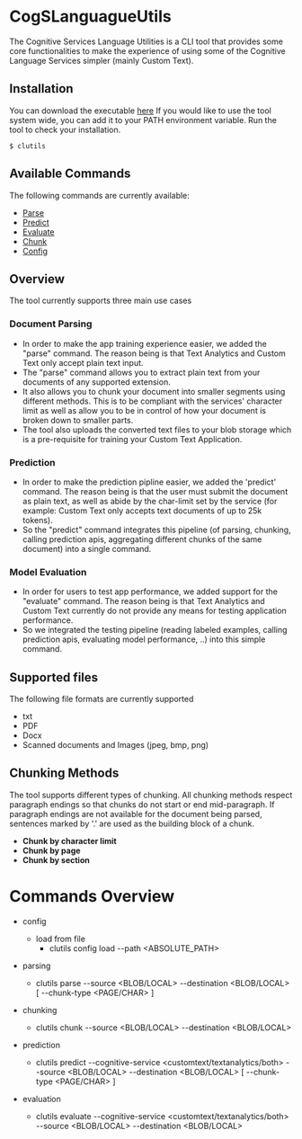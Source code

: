 # CogSLanguagueUtils

The Cognitive Services Language Utilities is a CLI tool that provides some core functionalities to make the experience of using some of the Cognitive Language Services simpler (mainly Custom Text).


## Installation

You can download the executable [here](https://github.com/microsoft/CogSLanguageUtilities/releases)
If you would like to use the tool system wide, you can add it to your PATH environment variable.
Run the tool to check your installation.

    $ clutils

## Available Commands

The following commands are currently available:
* [Parse][1]
* [Predict][2]
* [Evaluate][3]
* [Chunk][4]
* [Config][5]

## Overview
The tool currently supports three main use cases
### Document Parsing
- In order to make the app training experience easier, we added the "parse" command. The reason being is that Text Analytics and Custom Text only accept plain text input.
- The "parse" command allows you to extract plain text from your documents of any supported extension. 
- It also allows you to chunk your document into smaller segments using different methods. This is to be compliant with the services' character limit as well as allow you to be in control of how your document is broken down to smaller parts.
- The tool also uploads the converted text files to your blob storage which is a pre-requisite for training your Custom Text Application.

### Prediction
- In order to make the prediction pipline easier, we added the 'predict' command. The reason being is that the user must submit the document as plain text, as well as abide by the char-limit set by the service (for example: Custom Text only accepts text documents of up to 25k tokens).
- So the "predict" command integrates this pipeline (of parsing, chunking, calling prediction apis, aggregating different chunks of the same document) into a single command.

### Model Evaluation
- In order for users to test app performance, we added support for the "evaluate" command. The reason being is that Text Analytics and Custom Text currently do not provide any means for testing application performance.
- So we integrated the testing pipeline (reading labeled examples, calling prediction apis, evaluating model performance, ..) into this simple command.

## Supported files
The following file formats are currently supported
- txt
- PDF
- Docx
- Scanned documents and Images (jpeg, bmp, png)

## Chunking Methods
The tool supports different types of chunking. All chunking methods respect paragraph endings so that chunks do not start or end mid-paragraph. If paragraph endings are not available for the document being parsed, sentences marked by '.' are used as the building block of a chunk.
- **Chunk by character limit**
- **Chunk by page**
- **Chunk by section** 

# Commands Overview

- config
    - load from file
        - clutils config load --path <ABSOLUTE_PATH>

- parsing
    - clutils parse --source <BLOB/LOCAL> --destination <BLOB/LOCAL> [ --chunk-type <PAGE/CHAR> ]

- chunking
    - clutils chunk --source <BLOB/LOCAL> --destination <BLOB/LOCAL>

- prediction
    - clutils predict --cognitive-service <customtext/textanalytics/both> --source <BLOB/LOCAL> --destination <BLOB/LOCAL> [ --chunk-type <PAGE/CHAR> ]

- evaluation
    - clutils evaluate --cognitive-service <customtext/textanalytics/both> --source <BLOB/LOCAL> --destination <BLOB/LOCAL>



[1]: ./Solution/CogSLanguageUtilities.ViewLayer.CliCommands/Commands/ParseCommand/README.md
[2]: ./Solution/CogSLanguageUtilities.ViewLayer.CliCommands/Commands/PredictCommand/README.md
[3]: ./Solution/CogSLanguageUtilities.ViewLayer.CliCommands/Commands/EvaluateCommand/README.md
[4]: ./Solution/CogSLanguageUtilities.ViewLayer.CliCommands/Commands/ChunkCommand/README.md
[5]: ./Solution/CogSLanguageUtilities.ViewLayer.CliCommands/Commands/ConfigCommand/README.md